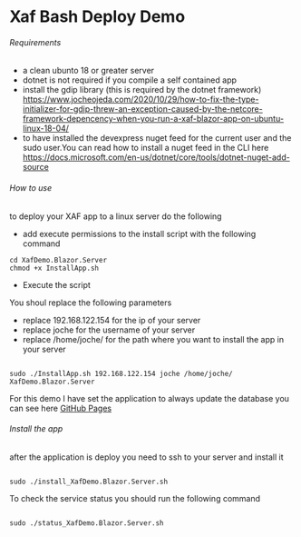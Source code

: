 # Xaf Bash Deploy Demo 

###### Requirements 
- a clean ubunto 18 or greater server
- dotnet is not required if you compile a self contained app
- install the gdip library (this is required by the dotnet framework) https://www.jocheojeda.com/2020/10/29/how-to-fix-the-type-initializer-for-gdip-threw-an-exception-caused-by-the-netcore-framework-depencency-when-you-run-a-xaf-blazor-app-on-ubuntu-linux-18-04/
- to have installed the devexpress nuget feed for the current user and the sudo user.You can read how to install a nuget feed in the CLI here https://docs.microsoft.com/en-us/dotnet/core/tools/dotnet-nuget-add-source

 ######  How to use 
 to deploy your XAF app to a linux server do the following

- add execute permissions to the install script with the following command
```
cd XafDemo.Blazor.Server
chmod +x InstallApp.sh

```

- Execute the script

You shoul replace the following parameters
- replace 192.168.122.154 for the ip of your server
- replace joche for the username of your server
- replace /home/joche/ for the path where you want to install the app in your server


```

sudo ./InstallApp.sh 192.168.122.154 joche /home/joche/ XafDemo.Blazor.Server

 ```




For this demo I have set the application to always update the database you can see here [GitHub Pages](https://github.com/egarim/XafBashDeployDemo/blob/1ccc97f755300d3a9052b6175739152794efc985/XafDemo.Blazor.Server/BlazorApplication.cs#L41)


###### Install the app
after the application is deploy you need to ssh to your server and install it

```

sudo ./install_XafDemo.Blazor.Server.sh

```
To check the service status you should run the following command
```

sudo ./status_XafDemo.Blazor.Server.sh

```



